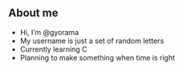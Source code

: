## About me

- Hi, I’m @gyorama
- My username is just a set of random letters
- Currently learning C
- Planning to make something when time is right

<!---
gyorama/gyorama is a ✨ special ✨ repository because its `README.md` (this file) appears on your GitHub profile.
You can click the Preview link to take a look at your changes.
--->
